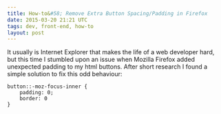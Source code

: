 ```yaml
---
title: How-to&#58; Remove Extra Button Spacing/Padding in Firefox
date: 2015-03-20 21:21 UTC
tags: dev, front-end, how-to
layout: post
---
```


It usually is Internet Explorer that makes the life of a web developer hard, but this time I stumbled upon an issue
when Mozilla Firefox added unexpected padding to my html buttons. After short research I found a simple solution to fix
this odd behaviour:

```
button::-moz-focus-inner {
    padding: 0;
    border: 0
}
```
